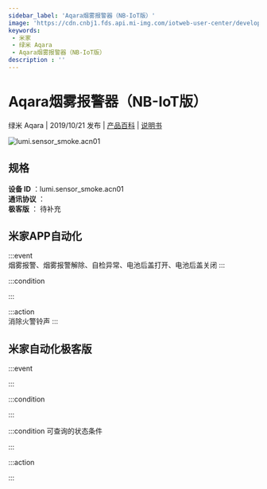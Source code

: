 ```yaml
---
sidebar_label: 'Aqara烟雾报警器（NB-IoT版）'
image: 'https://cdn.cnbj1.fds.api.mi-img.com/iotweb-user-center/developer_1678870989051EoUIGKFc.png?GalaxyAccessKeyId=AKVGLQWBOVIRQ3XLEW&Expires=9223372036854775807&Signature=RuKvHD7TLC2V3plNnkiUbjbxG1A='
keywords: 
 - 米家
 - 绿米 Aqara
 - Aqara烟雾报警器（NB-IoT版）
description : ''
---
```

# Aqara烟雾报警器（NB-IoT版）

绿米 Aqara | 2019/10/21 发布 | [产品百科](https://home.mi.com/webapp/content/baike/product/index.html?model=lumi.sensor_smoke.acn01/) | [说明书](https://home.mi.com/views/introduction.html?model=lumi.sensor_smoke.acn01&region=cn)

![lumi.sensor_smoke.acn01](https://cdn.cnbj1.fds.api.mi-img.com/iotweb-user-center/developer_1678870989051EoUIGKFc.png?GalaxyAccessKeyId=AKVGLQWBOVIRQ3XLEW&Expires=9223372036854775807&Signature=RuKvHD7TLC2V3plNnkiUbjbxG1A=)

## 规格  
> 
**设备 ID** ：lumi.sensor_smoke.acn01  
**通讯协议** ：  
**极客版**  ： 待补充 


## 米家APP自动化  

:::event  
烟雾报警、烟雾报警解除、自检异常、电池后盖打开、电池后盖关闭
:::

:::condition  

:::

:::action   
消除火警铃声
:::

## 米家自动化极客版  

:::event  

:::

:::condition  

:::

:::condition 可查询的状态条件  

:::

:::action  

:::

        
